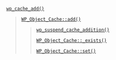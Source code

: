 <p><code><a href="https://developer.wordpress.org/reference/functions/wp_cache_add/">wp_cache_add()</a></code></p>

<blockquote>

 [`WP_Object_Cache::add()`](https://developer.wordpress.org/reference/classes/wp_object_cache/add/)
 
> [`wp_suspend_cache_addition()`](https://developer.wordpress.org/reference/functions/wp_suspend_cache_addition/)
> 
> [`WP_Object_Cache::_exists()`](https://developer.wordpress.org/reference/classes/wp_object_cache/_exists/)
> 
> [`WP_Object_Cache::set()`](https://developer.wordpress.org/reference/classes/wp_object_cache/set/)

</blockquote>